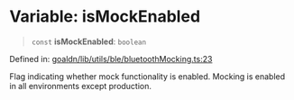 # Variable: isMockEnabled

> `const` **isMockEnabled**: `boolean`

Defined in: [goaldn/lib/utils/ble/bluetoothMocking.ts:23](https://github.com/aldesgroup/goaldn/blob/6a7943d02984b1a6b41d76a3a483a1484b644076/lib/utils/ble/bluetoothMocking.ts#L23)

Flag indicating whether mock functionality is enabled.
Mocking is enabled in all environments except production.
